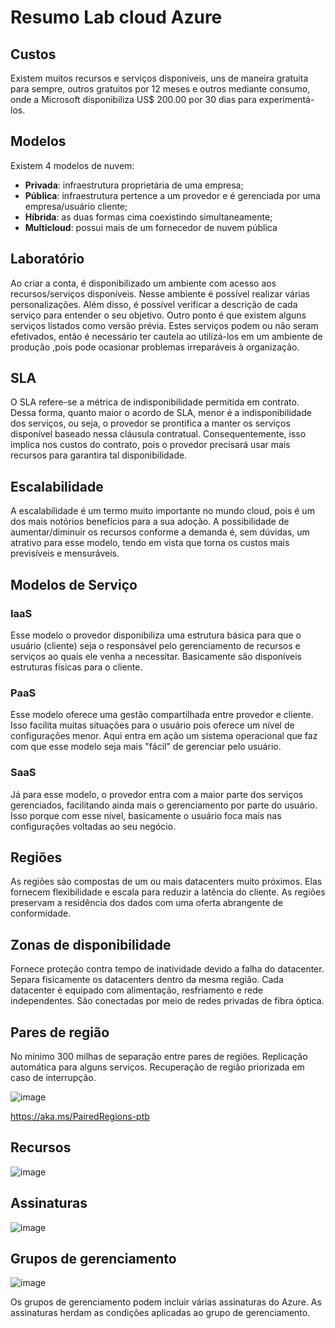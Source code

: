 # Resumo Lab cloud Azure

## Custos
Existem muitos recursos e serviços disponíveis, uns de maneira gratuita para sempre, outros gratuitos por 12 meses e outros mediante consumo, onde a Microsoft disponibiliza US$ 200.00 por 30 dias para experimentá-los.

## Modelos
Existem 4 modelos de nuvem:
- **Privada**: infraestrutura proprietária de uma empresa;
- **Pública**: infraestrutura pertence a um provedor e é gerenciada por uma empresa/usuário cliente;
- **Híbrida**: as duas formas cima coexistindo simultaneamente;
- **Multicloud**: possui mais de um fornecedor de nuvem pública

## Laboratório
Ao criar a conta, é disponibilizado um ambiente com acesso aos recursos/serviços disponíveis. Nesse ambiente é possível realizar várias personalizações. Além disso, é possível verificar a descrição de cada serviço para entender o seu objetivo.
Outro ponto é que existem alguns serviços listados como versão prévia. Estes serviços podem ou não seram efetivados, então é necessário ter cautela ao utilizá-los em um ambiente de produção ,pois pode ocasionar problemas irreparáveis à organização.

## SLA
O SLA refere-se a métrica de indisponibilidade permitida em contrato. Dessa forma, quanto maior o acordo de SLA, menor é a indisponibilidade dos serviços, ou seja, o provedor se prontifica a manter os serviços disponível baseado nessa cláusula contratual. Consequentemente, isso implica nos custos do contrato, pois o provedor precisará usar mais recursos para garantira tal disponibilidade.

## Escalabilidade
A escalabilidade é um termo muito importante no mundo cloud, pois é um dos mais notórios benefícios para a sua adoção. A possibilidade de aumentar/diminuir os recursos conforme a demanda é, sem dúvidas, um atrativo para esse modelo, tendo em vista que torna os custos mais previsíveis e mensuráveis.

## Modelos de Serviço
### IaaS
Esse modelo o provedor disponibiliza uma estrutura básica para que o usuário (cliente) seja o responsável pelo gerenciamento de recursos e serviços ao quais ele venha a necessitar. Basicamente são disponíveis estruturas físicas para o cliente.

### PaaS
Esse modelo oferece uma gestão compartilhada entre provedor e cliente. Isso facilita muitas situações para o usuário pois oferece um nível de configurações menor. Aqui entra em ação um sistema operacional que faz com que esse modelo seja mais "fácil" de gerenciar pelo usuário.

### SaaS
Já para esse modelo, o provedor entra com a maior parte dos serviços gerenciados, facilitando ainda mais o gerenciamento por parte do usuário. Isso porque com esse nível, basicamente o usuário foca mais nas configurações voltadas ao seu negócio.

## Regiões
As regiões são compostas de um ou mais datacenters muito próximos. Elas fornecem flexibilidade e escala para reduzir a latência do cliente. As regiões preservam a residência dos dados com uma oferta abrangente de conformidade.

## Zonas de disponibilidade
Fornece proteção contra tempo de inatividade devido a falha do datacenter. Separa fisicamente os datacenters dentro da mesma região. Cada datacenter é equipado com alimentação, resfriamento e rede independentes. São conectadas por meio de redes privadas de fibra óptica.

## Pares de região
No mínimo 300 milhas de separação entre pares de regiões. Replicação automática para alguns serviços. Recuperação de região priorizada em caso de interrupção.

![image](https://github.com/user-attachments/assets/b0847984-f5c3-42c2-985b-6c605135c0bc)

https://aka.ms/PairedRegions-ptb

## Recursos
![image](https://github.com/user-attachments/assets/67d969e4-5236-45ba-9349-d25404a24dfc)

## Assinaturas
![image](https://github.com/user-attachments/assets/3b94ce64-cd8d-49a9-a72c-50bcdc5ee95f)

## Grupos de gerenciamento
![image](https://github.com/user-attachments/assets/93c68164-e5ae-49bd-b464-4d4ea6690bf0)

Os grupos de gerenciamento podem incluir várias assinaturas do Azure. As assinaturas herdam as condições aplicadas ao grupo de gerenciamento.
